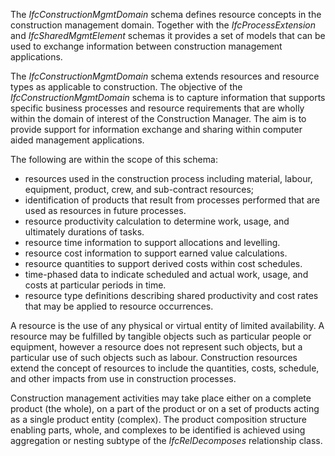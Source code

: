 The _IfcConstructionMgmtDomain_ schema defines resource concepts in the construction management domain. Together with the _IfcProcessExtension_ and _IfcSharedMgmtElement_ schemas it provides a set of models that can be used to exchange information between construction management applications.

The _IfcConstructionMgmtDomain_ schema extends resources and resource types as applicable to construction. The objective of the _IfcConstructionMgmtDomain_ schema is to capture information that supports specific business processes and resource requirements that are wholly within the domain of interest of the Construction Manager. The aim is to provide support for information exchange and sharing within computer aided management applications.

The following are within the scope of this schema:

* resources used in the construction process including material, labour, equipment, product, crew, and sub-contract resources;
* identification of products that result from processes performed that are used as resources in future processes.
* resource productivity calculation to determine work, usage, and ultimately durations of tasks.
* resource time information to support allocations and levelling.
* resource cost information to support earned value calculations.
* resource quantities to support derived costs within cost schedules.
* time-phased data to indicate scheduled and actual work, usage, and costs at particular periods in time.
* resource type definitions describing shared productivity and cost rates that may be applied to resource occurrences.

A resource is the use of any physical or virtual entity of limited availability. A resource may be fulfilled by tangible objects such as particular people or equipment, however a resource does not represent such objects, but a particular use of such objects such as labour. Construction resources extend the concept of resources to include the quantities, costs, schedule, and other impacts from use in construction processes.

Construction management activities may take place either on a complete product (the whole), on a part of the product or on a set of products acting as a single product entity (complex). The product composition structure enabling parts, whole, and complexes to be identified is achieved using aggregation or nesting subtype of the _IfcRelDecomposes_ relationship class.
